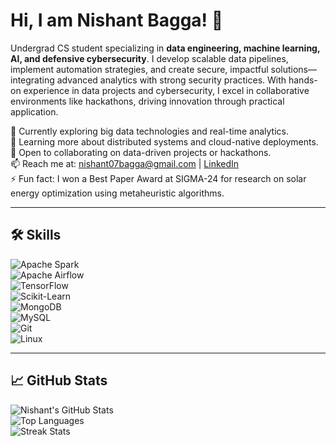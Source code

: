# Hi, I am Nishant Bagga! 👋

Undergrad CS student specializing in **data engineering, machine learning, AI, and defensive cybersecurity**. I develop scalable data pipelines, implement automation strategies, and create secure, impactful solutions—integrating advanced analytics with strong security practices. With hands-on experience in data projects and cybersecurity, I excel in collaborative environments like hackathons, driving innovation through practical application.

🔭 Currently exploring big data technologies and real-time analytics.  
🌱 Learning more about distributed systems and cloud-native deployments.  
👯 Open to collaborating on data-driven projects or hackathons.  
📫 Reach me at: [nishant07bagga@gmail.com](mailto:nishant07bagga@gmail.com) | [LinkedIn](https://www.linkedin.com/in/nishant-bagga/)  
⚡ Fun fact: I won a Best Paper Award at SIGMA-24 for research on solar energy optimization using metaheuristic algorithms.

---

## 🛠️ Skills

![Apache Spark](https://img.shields.io/badge/Apache_Spark-E25A1C?style=flat-square&logo=apachespark&logoColor=white)  
![Apache Airflow](https://img.shields.io/badge/Apache_Airflow-017CEE?style=flat-square&logo=apacheairflow&logoColor=white)  
![TensorFlow](https://img.shields.io/badge/TensorFlow-FF6F00?style=flat-square&logo=tensorflow&logoColor=white)  
![Scikit-Learn](https://img.shields.io/badge/Scikit_Learn-F7931E?style=flat-square&logo=scikit-learn&logoColor=white)  
![MongoDB](https://img.shields.io/badge/MongoDB-47A248?style=flat-square&logo=mongodb&logoColor=white)  
![MySQL](https://img.shields.io/badge/MySQL-4479A1?style=flat-square&logo=mysql&logoColor=white)  
![Git](https://img.shields.io/badge/Git-F05032?style=flat-square&logo=git&logoColor=white)  
![Linux](https://img.shields.io/badge/Linux-FCC624?style=flat-square&logo=linux&logoColor=black)

---

## 📈 GitHub Stats
![Nishant's GitHub Stats](https://github-readme-stats.vercel.app/api?username=unspokenmyth&show_icons=true&theme=radical)  
![Top Languages](https://github-readme-stats.vercel.app/api/top-langs/?username=unspokenmyth&layout=compact&theme=radical)  
![Streak Stats](https://github-readme-streak-stats.herokuapp.com/?user=unspokenmyth&theme=radical)
